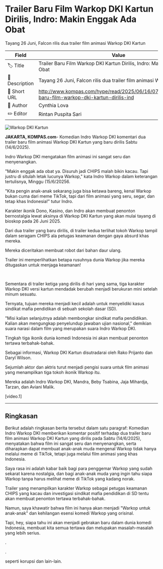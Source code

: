 # Trailer Baru Film Warkop DKI Kartun Dirilis, Indro: Makin Enggak Ada Obat

Tayang 26 Juni, Falcon rilis dua trailer film animasi Warkop DKI Kartun

| Field         | Value                                                       |
|---------------|-------------------------------------------------------------|
| 🏷️ Title       | Trailer Baru Film Warkop DKI Kartun Dirilis, Indro: Makin Enggak Ada Obat |
| 📝 Description | Tayang 26 Juni, Falcon rilis dua trailer film animasi Warkop DKI Kartun |
| 🔗 Short URL   | http://www.kompas.com/hype/read/2025/06/16/072000366/trailer-baru-film-warkop-dki-kartun-dirilis-ind |
| 👤 Author      | Cynthia Lova |
| ✏️ Editor      | Rintan Puspita Sari |

![Warkop DKI Kartun](https://asset.kompas.com/crops/NZnprSh9L2-GGfGOllh65T_ZK_Y=/0x0:603x402/750x500/data/photo/2025/06/16/684f0741881fc.png)

**JAKARTA, KOMPAS.com**- Komedian Indro Warkop DKI komentari dua trailer baru film animasi Warkop DKI Kartun yang baru dirilis Sabtu (14/6/2025). 

Indro Warkop DKI mengatakan film animasi ini sangat seru dan menyenangkan.

"Makin enggak ada obat ya. Disuruh jadi CHIPS malah bikin kacau. Tapi justru di situlah letak lucunya Warkop," kata Indro Warkop dalam keterangan tertulisnya, Minggu (15/6/20256.

"Kita pengin anak-anak sekarang juga bisa ketawa bareng, kenal Warkop bukan cuma dari meme TikTok, tapi dari film animasi yang seru, segar, dan tetap khas Indonesia!" tutur Indro.

Karakter ikonik Dono, Kasino, dan Indro akan membuat penonton bernostalgia lewat aksinya di Warkop DKI Kartun yang akan mulai tayang di bioskop pada 26 Juni 2025.

Dari dua trailer yang baru dirilis, di trailer kedua terlihat tokoh Warkop tampil dalam seragam CHIPS ala petugas keamanan dengan gaya absurd khas mereka.

Mereka diceritakan membuat robot dari bahan daur ulang.

Trailer ini memperlihatkan betapa rusuhnya dunia Warkop jika mereka ditugaskan untuk menjaga keamanan!

 

Sementara di trailer ketiga yang dirilis di hari yang sama, tiga karakter Warkop DKI versi kartun mendadak berubah menjadi berukuran mini setelah minum sesuatu.

Ternyata, tujuan mereka menjadi kecil adalah untuk menyelidiki kasus sindikat mafia pendidikan di sebuah sekolah dasar (SD).

\"Misi kalian selanjutnya adalah membongkar sindikat mafia pendidikan. Kalian akan mengungkap penyelundup jawaban ujian nasional,\" demikian suara narasi dalam film yang merupakan suara Indro Warkop DKI.

Tingkah tiga ikonik dunia komedi Indonesia ini akan membuat penonton tertawa terbahak-bahak.

Sebagai informasi, Warkop DKI Kartun disutradarai oleh Rako Prijanto dan Daryl Wilson.

Sejumlah aktor dan aktris turut menjadi pengisi suara untuk film animasi yang menampilkan tiga tokoh ikonik Warkop itu. 

Mereka adalah Indro Warkop DKI, Mandra, Beby Tsabina, Jaja Mihardja, Tarzan, dan Aviani Malik.

\[video.1\]

---
## Ringkasan

Berikut adalah ringkasan berita tersebut dalam satu paragraf: Komedian Indro Warkop DKI memberikan komentar positif terhadap dua trailer baru film animasi Warkop DKI Kartun yang dirilis pada Sabtu (14/6/2025), menyatakan bahwa film ini sangat seru dan menyenangkan, serta diharapkan dapat membuat anak-anak muda mengenal Warkop tidak hanya melalui meme di TikTok, tetapi juga melalui film animasi yang khas Indonesia.



Saya rasa ini adalah kabar baik bagi para penggemar Warkop yang sudah sekarat karena nostalgia, dan bagi anak-anak muda yang ingin tahu siapa Warkop tanpa harus melihat meme di TikTok yang kadang norak.

 Trailer yang menampilkan karakter Warkop sebagai petugas keamanan CHIPS yang kacau dan investigasi sindikat mafia pendidikan di SD tentu akan membuat penonton tertawa terbahak-bahak.

 Namun, saya khawatir bahwa film ini hanya akan menjadi "Warkop untuk anak-anak" dan kehilangan esensi komedi Warkop yang orisinal.

 Tapi, hey, siapa tahu ini akan menjadi gebrakan baru dalam dunia komedi Indonesia, membuat kita semua tertawa dan melupakan masalah-masalah yang lebih serius.

.

.

 seperti korupsi dan lain-lain.
